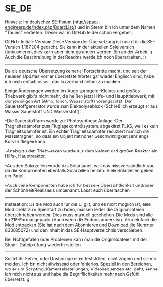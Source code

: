 # SE_DE
Hinweis:
Im deutschen SE-Forum (http://space-engineers.de/index.php/BoardList/) und in Steam bin ich unter dem Namen "Taurec" vertreten. Dieser war in GitHub leider schon vergeben.

GitHub-Initiale Version:
Diese Version der Übersetzung ist noch für die SE-Version 1.187.204 gedacht. Sie kann in der aktuellen Spielversion funktionieren, dies kann aber nicht garantiert werden. Bin an der Arbeit. :)
Auch die Beschreibung in der Readme werde ich noch überarbeiten. :)

------------------------------------------------------------------------------------------------------------------------------------------------------------------------------------------------------
Da die deutsche Übersetzung keinerlei Fortschritte macht, und seit den neueren Updates vorher übersetzte Wörter gar wieder Englisch sind, habe ich mich entschlossen, das kurzerhand selber zu machen.


Einige Änderungen werden ins Auge springen:
-Kleines und großes Triebwerk gibt's nicht mehr, die heißen jetzt Hilfs- und Haupttriebwerk, mit der jeweiligen Art (Atmo, Ionen, Wasserstoff) vorangesetzt.
Der Sauerstoffgenerator wurde zum Elektrolyseblock (Schließlich erzeugt er aus Wasser Sauerstoff UND Wasserstoff).

-Die Sauerstofffarm wurde zur Photosynthese Anlage
-Der Trägheitsdämpfer zum Fluglagekontrollsystem, abgekürzt FLKS, weil es kein Trägheitsdämpfer ist. Ein echter Trägheitsdämpfer reduziert nämlich die Masseträgheit, so dass ein Objekt mit hoher Geschwindigkeit sehr enge Kurven fliegen kann.

-Analog zu den Triebwerken wurde aus dem kleinen und großen Reaktor ein Hilfs-, Hauptreaktor.

-Aus den Solarzellen wurde das Solarpanel, weil das missverständlich war, da die Komponenten ebenfalls Solarzellen heißen. Viele Solarzellen geben ein Panel.

-Auch viele Komponenten habe ich für bessere Übersichtlichkeit und/oder der Schönheit/Realismus umbenannt. Lasst euch überraschen.

--------------------------------------------------------------------------------------------------------------------------------------
Installation:
Da die Mod auch für die UI gilt, und es nicht möglich ist, eine Mod direkt zum Spielstart zu laden, müssen leider die Originaldateien überschrieben werden. Dies muss manuell geschehen. Die Mods sind alle im ZIP-Format gepackt (Auch wenn die Endung anders ist).
Also einfach die Mod entpacken (Sie hat nach dem Abonnieren und Download die Nummer 833835072) und den Inhalt in das SE-Hauptverzeichnis verschieben.

Bei Nichtgefallen oder Problemen kann man die Originaldateien mit der Steam-Dateiprüfung wiederherstellen.

--------------------------------------------------------------------------------------------------------------------------------------
Solltet ihr Fehler, oder Unstimmigkeiten feststellen, nicht zögern und sie mir melden. Ich bin nicht allwissend oder fehlerlos. Speziell in den Bereichen, wo es um Scripting, Kameraeinstellungen, Videosequenzen etc. geht, kenne ich mich nicht aus und habe die Begrifflichkeiten mehr nach Gefühl übersetzt. *g*
